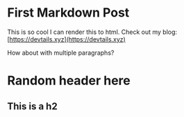 # First Markdown Post

This is so cool I can render this to html.  Check out my blog: [https://devtails.xyz](https://devtails.xyz)

How about with multiple paragraphs?

# Random header here

## This is a h2